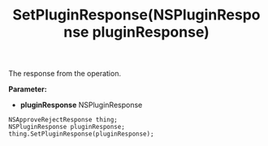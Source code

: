 ﻿---
uid: crmscript_ref_NSApproveRejectResponse_SetPluginResponse
title: SetPluginResponse(NSPluginResponse pluginResponse)
intellisense: NSApproveRejectResponse.SetPluginResponse
keywords: NSApproveRejectResponse, GetPluginResponse
so.topic: reference
---

The response from the operation.

**Parameter:** 
 - **pluginResponse** NSPluginResponse

```crmscript
NSApproveRejectResponse thing;
NSPluginResponse pluginResponse;
thing.SetPluginResponse(pluginResponse);
```

